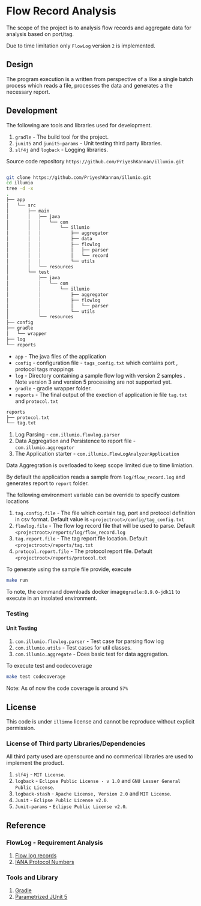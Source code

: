 # Flow Record Analysis

The scope of the project is to analysis flow records and aggregate data for analysis based on port/tag.

Due to time limitation only `FlowLog` version `2` is implemented.

## Design

The program execution is a written from perspective of a like a single batch process which reads a file, processes the data and generates a the necessary report.


## Development

The following are tools and libraries used for development.

1. `gradle` - The build tool for the project. 
2. `junit5` and `junit5-params` - Unit testing third party libraries.
3. `slf4j` and `logback` - Logging libraries.


Source code repository `https://github.com/PriyeshKannan/illumio.git` 

```bash

git clone https://github.com/PriyeshKannan/illumio.git
cd illumio
tree -d -x
.
├── app
│   └── src
│       ├── main
│       │   ├── java
│       │   │   └── com
│       │   │       └── illumio
│       │   │           ├── aggregator
│       │   │           ├── data
│       │   │           ├── flowlog
│       │   │           │   ├── parser
│       │   │           │   └── record
│       │   │           └── utils
│       │   └── resources
│       └── test
│           ├── java
│           │   └── com
│           │       └── illumio
│           │           ├── aggregator
│           │           ├── flowlog
│           │           │   └── parser
│           │           └── utils
│           └── resources
├── config
├── gradle
│   └── wrapper
├── log
└── reports
```


* `app` -  The java files of the application
* `config` - configuration file - `tags_config.txt` which contains port , protocol tags mappings
* `log` - Directory containing a sample flow log with version 2 samples . Note version 3 and version 5 processing are not supported yet.
* `gradle` - gradle wrapper folder.
* `reports` - The final output of the exection of application ie file `tag.txt` and `protocol.txt`

```bash
reports
├── protocol.txt
└── tag.txt
```

1. Log Parsing - `com.illumio.flowlog.parser`
2. Data Aggregation and Persistence to report file - `com.illumio.aggregator`
3. The Application starter - `com.illumio.FlowLogAnalyzerApplication`


Data Aggregration is overloaded to keep scope limited due to time limiation.

By default the application reads a sample from `log/flow_record.log` and generates report to `report` folder.

The following environment variable can be override to specify custom locations

1. `tag.config.file` - The file which contain tag, port and protocol definition in csv format. Default value is `<projectroot>/config/tag_config.txt`
2. `flowlog.file` - The flow log record file that will be used to parse. Default `<projectroot>/reports/log/flow_record.log`
3. `tag.report.file` - The tag report file location. Default `<projectroot>/reports/tag.txt`
4. `protocol.report.file` - The protocol report file.  Default `<projectroot>/reports/protocol.txt`


To generate using the sample file provide, execute

```bash
make run
```

To note, the command downloads docker  image`gradle:8.9.0-jdk11` to execute in an insolated environment.

### Testing

#### Unit Testing

1. `com.illumio.flowlog.parser` -  Test case for parsing flow log 
2. `com.illumio.utils` - Test cases for util classes.
3. `com.illumio.aggregate` - Does basic test for data aggregation.

To execute test and codecoverage

```bash
make test codecoverage
```

Note: As of now the code coverage is around `57%` 


## License

This code is under `illimno` license and cannot be reproduce without explicit permission.

### License of Third party Libraries/Dependencies

All third party used are opensource and no commerical libraries are used to implement the product.

1. `slf4j` - `MIT License`.
2. `logback` -  `Eclipse Public License - v 1.0` and `GNU Lesser General Public License`.
3. `logback-stash` - `Apache License, Version 2.0` and `MIT License`.
4. `Junit` - `Eclipse Public License v2.0`.
5. `Junit-params` - `Eclipse Public License v2.0`.


## Reference

### FlowLog - Requirement Analysis

1. [Flow log records](https://docs.aws.amazon.com/vpc/latest/userguide/flow-log-records.html)
2. [IANA Protocol Numbers](https://www.iana.org/assignments/protocol-numbers/protocol-numbers.xml)

### Tools and Library

1. [Gradle]()
2. [Parametrized JUnit 5](https://www.baeldung.com/parameterized-tests-junit-5)

